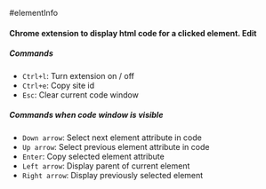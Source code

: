 #elementInfo

#### Chrome extension to display html code for a clicked element. Edit

##### Commands
- `Ctrl+l`: Turn extension on / off
- `Ctrl+e`: Copy site id
- `Esc`: Clear current code window

##### Commands when code window is visible
- `Down arrow`: Select next element attribute in code
- `Up arrow`: Select previous element attribute in code
- `Enter`: Copy selected element attribute
- `Left arrow`: Display parent of current element
- `Right arrow`: Display previously selected element